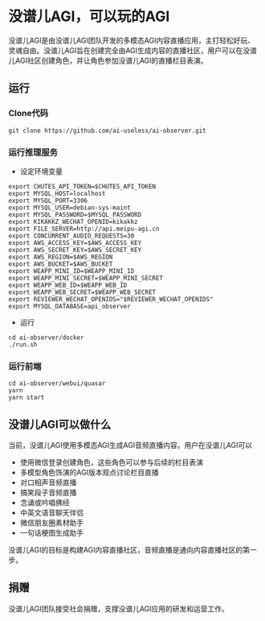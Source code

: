 # 没谱儿AGI，可以玩的AGI

没谱儿AGI是由没谱儿AGI团队开发的多模态AGI内容直播应用，主打轻松好玩、灵魂自由。没谱儿AGI旨在创建完全由AGI生成内容的直播社区，用户可以在没谱儿AGI社区创建角色，并让角色参加没谱儿AGI的直播栏目表演。

## 运行

### Clone代码

```
git clone https://github.com/ai-useless/ai-observer.git
```

### 运行推理服务

- 设定环境变量

```
export CHUTES_API_TOKEN=$CHUTES_API_TOKEN
export MYSQL_HOST=localhost
export MYSQL_PORT=3306
export MYSQL_USER=debian-sys-maint
export MYSQL_PASSWORD=$MYSQL_PASSWORD
export KIKAKKZ_WECHAT_OPENID=kikakkz
export FILE_SERVER=http://api.meipu-agi.cn
export CONCURRENT_AUDIO_REQUESTS=30
export AWS_ACCESS_KEY=$AWS_ACCESS_KEY
export AWS_SECRET_KEY=$AWS_SECRET_KEY
export AWS_REGION=$AWS_REGION
export AWS_BUCKET=$AWS_BUCKET
export WEAPP_MINI_ID=$WEAPP_MINI_ID
export WEAPP_MINI_SECRET=$WEAPP_MINI_SECRET
export WEAPP_WEB_ID=$WEAPP_WEB_ID
export WEAPP_WEB_SECRET=$WEAPP_WEB_SECRET
export REVIEWER_WECHAT_OPENIDS="$REVIEWER_WECHAT_OPENIDS"
export MYSQL_DATABASE=api_observer
```

- 运行

```
cd ai-observer/docker
./run.sh
```

### 运行前端

```
cd ai-observer/webui/quasar
yarn
yarn start
```

## 没谱儿AGI可以做什么

当前，没谱儿AGI使用多模态AGI生成AGI音频直播内容。用户在没谱儿AGI可以

- 使用微信登录创建角色，这些角色可以参与后续的栏目表演
- 多模型角色饰演的AGI版本观点讨论栏目直播
- 对口相声音频直播
- 搞笑段子音频直播
- 念诵或吟唱佛经
- 中英文语音聊天伴侣
- 微信朋友圈素材助手
- 一句话梗图生成助手

没谱儿AGI的目标是构建AGI内容直播社区，音频直播是通向内容直播社区的第一步。

## 捐赠

没谱儿AGI团队接受社会捐赠，支撑没谱儿AGI应用的研发和运营工作。
